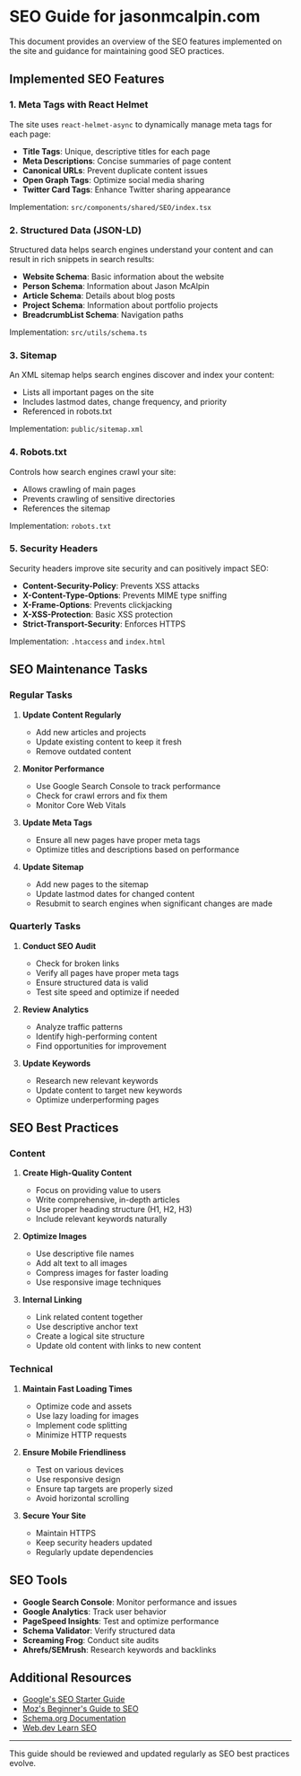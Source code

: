 # SEO Guide for jasonmcalpin.com

This document provides an overview of the SEO features implemented on the site and guidance for maintaining good SEO practices.

## Implemented SEO Features

### 1. Meta Tags with React Helmet

The site uses `react-helmet-async` to dynamically manage meta tags for each page:

- **Title Tags**: Unique, descriptive titles for each page
- **Meta Descriptions**: Concise summaries of page content
- **Canonical URLs**: Prevent duplicate content issues
- **Open Graph Tags**: Optimize social media sharing
- **Twitter Card Tags**: Enhance Twitter sharing appearance

Implementation: `src/components/shared/SEO/index.tsx`

### 2. Structured Data (JSON-LD)

Structured data helps search engines understand your content and can result in rich snippets in search results:

- **Website Schema**: Basic information about the website
- **Person Schema**: Information about Jason McAlpin
- **Article Schema**: Details about blog posts
- **Project Schema**: Information about portfolio projects
- **BreadcrumbList Schema**: Navigation paths

Implementation: `src/utils/schema.ts`

### 3. Sitemap

An XML sitemap helps search engines discover and index your content:

- Lists all important pages on the site
- Includes lastmod dates, change frequency, and priority
- Referenced in robots.txt

Implementation: `public/sitemap.xml`

### 4. Robots.txt

Controls how search engines crawl your site:

- Allows crawling of main pages
- Prevents crawling of sensitive directories
- References the sitemap

Implementation: `robots.txt`

### 5. Security Headers

Security headers improve site security and can positively impact SEO:

- **Content-Security-Policy**: Prevents XSS attacks
- **X-Content-Type-Options**: Prevents MIME type sniffing
- **X-Frame-Options**: Prevents clickjacking
- **X-XSS-Protection**: Basic XSS protection
- **Strict-Transport-Security**: Enforces HTTPS

Implementation: `.htaccess` and `index.html`

## SEO Maintenance Tasks

### Regular Tasks

1. **Update Content Regularly**
   - Add new articles and projects
   - Update existing content to keep it fresh
   - Remove outdated content

2. **Monitor Performance**
   - Use Google Search Console to track performance
   - Check for crawl errors and fix them
   - Monitor Core Web Vitals

3. **Update Meta Tags**
   - Ensure all new pages have proper meta tags
   - Optimize titles and descriptions based on performance

4. **Update Sitemap**
   - Add new pages to the sitemap
   - Update lastmod dates for changed content
   - Resubmit to search engines when significant changes are made

### Quarterly Tasks

1. **Conduct SEO Audit**
   - Check for broken links
   - Verify all pages have proper meta tags
   - Ensure structured data is valid
   - Test site speed and optimize if needed

2. **Review Analytics**
   - Analyze traffic patterns
   - Identify high-performing content
   - Find opportunities for improvement

3. **Update Keywords**
   - Research new relevant keywords
   - Update content to target new keywords
   - Optimize underperforming pages

## SEO Best Practices

### Content

1. **Create High-Quality Content**
   - Focus on providing value to users
   - Write comprehensive, in-depth articles
   - Use proper heading structure (H1, H2, H3)
   - Include relevant keywords naturally

2. **Optimize Images**
   - Use descriptive file names
   - Add alt text to all images
   - Compress images for faster loading
   - Use responsive image techniques

3. **Internal Linking**
   - Link related content together
   - Use descriptive anchor text
   - Create a logical site structure
   - Update old content with links to new content

### Technical

1. **Maintain Fast Loading Times**
   - Optimize code and assets
   - Use lazy loading for images
   - Implement code splitting
   - Minimize HTTP requests

2. **Ensure Mobile Friendliness**
   - Test on various devices
   - Use responsive design
   - Ensure tap targets are properly sized
   - Avoid horizontal scrolling

3. **Secure Your Site**
   - Maintain HTTPS
   - Keep security headers updated
   - Regularly update dependencies

## SEO Tools

- **Google Search Console**: Monitor performance and issues
- **Google Analytics**: Track user behavior
- **PageSpeed Insights**: Test and optimize performance
- **Schema Validator**: Verify structured data
- **Screaming Frog**: Conduct site audits
- **Ahrefs/SEMrush**: Research keywords and backlinks

## Additional Resources

- [Google's SEO Starter Guide](https://developers.google.com/search/docs/beginner/seo-starter-guide)
- [Moz's Beginner's Guide to SEO](https://moz.com/beginners-guide-to-seo)
- [Schema.org Documentation](https://schema.org/docs/gs.html)
- [Web.dev Learn SEO](https://web.dev/learn/seo/)

---

This guide should be reviewed and updated regularly as SEO best practices evolve.
